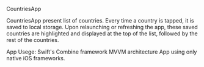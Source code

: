 CountriesApp

CountriesApp present list of countries.
Every time a country is tapped, it is saved to local storage. 
Upon relaunching or refreshing the app, these saved countries are highlighted and displayed at the top of the list, followed by the rest of the countries.

App Usege:
Swift's Combine framework
MVVM architecture 
App using only native iOS frameworks.
